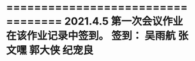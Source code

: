 ==================================
2021.4.5 第一次会议作业
在该作业记录中签到。
签到：
吴雨航
张文嘿
郭大侠
纪宠良
==================================